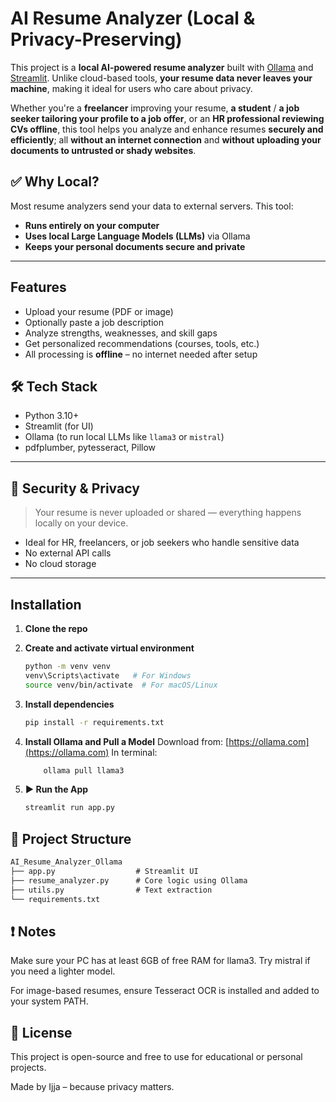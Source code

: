 # AI Resume Analyzer (Local & Privacy-Preserving)

This project is a **local AI-powered resume analyzer** built with [Ollama](https://ollama.com) and [Streamlit](https://streamlit.io).
Unlike cloud-based tools, **your resume data never leaves your machine**, making it ideal for users who care about privacy.

Whether you're a **freelancer** improving your resume,  **a student** / **a job seeker tailoring your profile to a job offer**, or an **HR professional reviewing CVs offline**, this tool helps you analyze and enhance resumes **securely and efficiently**; all **without an internet connection** and **without uploading your documents to untrusted or shady websites**.

## ✅ Why Local?

Most resume analyzers send your data to external servers. This tool:

* **Runs entirely on your computer**
* **Uses local Large Language Models (LLMs)** via Ollama
* **Keeps your personal documents secure and private**

---

## Features

* Upload your resume (PDF or image)
* Optionally paste a job description
* Analyze strengths, weaknesses, and skill gaps
* Get personalized recommendations (courses, tools, etc.)
* All processing is **offline** – no internet needed after setup

## 🛠️ Tech Stack

* Python 3.10+
* Streamlit (for UI)
* Ollama (to run local LLMs like `llama3` or `mistral`)
* pdfplumber, pytesseract, Pillow

---

## 🔐 Security & Privacy

> Your resume is never uploaded or shared — everything happens locally on your device.

* Ideal for HR, freelancers, or job seekers who handle sensitive data
* No external API calls
* No cloud storage

---

## Installation

1. **Clone the repo**
2. **Create and activate virtual environment**

   ```bash
   python -m venv venv
   venv\Scripts\activate   # For Windows
   source venv/bin/activate  # For macOS/Linux
   ```
3. **Install dependencies**

   ```bash
   pip install -r requirements.txt
   ```
4. **Install Ollama and Pull a Model**
   Download from: [https://ollama.com](https://ollama.com)
   In terminal:

   ```bash
       ollama pull llama3
   ```
5. **▶️ Run the App**

   ```bash
   streamlit run app.py
   ```

## 📁 Project Structure

```markdown
AI_Resume_Analyzer_Ollama
├── app.py                  # Streamlit UI
├── resume_analyzer.py      # Core logic using Ollama
├── utils.py                # Text extraction
└── requirements.txt
```
## ❗ Notes
Make sure your PC has at least 6GB of free RAM for llama3. Try mistral if you need a lighter model.

For image-based resumes, ensure Tesseract OCR is installed and added to your system PATH.


## 📄 License
This project is open-source and free to use for educational or personal projects.



Made by Ijja – because privacy matters.

```
